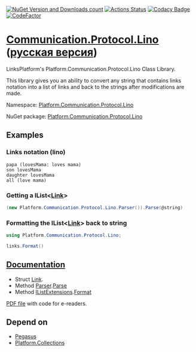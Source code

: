 ﻿[![NuGet Version and Downloads count](https://buildstats.info/nuget/Platform.Communication.Protocol.Lino)](https://www.nuget.org/packages/Platform.Communication.Protocol.Lino)
[![Actions Status](https://github.com/linksplatform/Communication.Protocol.Lino/workflows/CD/badge.svg)](https://github.com/linksplatform/Communication.Protocol.Lino/actions?workflow=CD)
[![Codacy Badge](https://api.codacy.com/project/badge/Grade/c25f708dc08b4f7e8d96c671378bb1ad)](https://app.codacy.com/app/drakonard/Communication.Protocol.Lino?utm_source=github.com&utm_medium=referral&utm_content=linksplatform/Communication.Protocol.Lino&utm_campaign=Badge_Grade_Dashboard)
[![CodeFactor](https://www.codefactor.io/repository/github/linksplatform/Communication.Protocol.Lino/badge)](https://www.codefactor.io/repository/github/linksplatform/Communication.Protocol.Lino)

# [Communication.Protocol.Lino](https://github.com/linksplatform/Communication.Protocol.Lino) ([русская версия](README.ru.md))
LinksPlatform's Platform.Communication.Protocol.Lino Class Library.

This library gives you an ability to convert any string that contains links notation into a list of links and back to the strings after modifications are made.

Namespace: [Platform.Communication.Protocol.Lino](https://linksplatform.github.io/Communication.Protocol.Lino/api/Platform.Communication.Protocol.Lino.html)

NuGet package: [Platform.Communication.Protocol.Lino](https://www.nuget.org/packages/Platform.Communication.Protocol.Lino)

## Examples
### Links notation (lino)
```
papa (lovesMama: loves mama)
son lovesMama
daughter lovesMama
all (love mama)
```
### Getting a IList\<[Link](https://linksplatform.github.io/Communication.Protocol.Lino/api/Platform.Communication.Protocol.Lino.Link.html)\>
```C#
(new Platform.Communication.Protocol.Lino.Parser()).Parse(@string)
```
### Formatting the IList\<[Link](https://linksplatform.github.io/Communication.Protocol.Lino/api/Platform.Communication.Protocol.Lino.Link.html)\> back to string
```C#
using Platform.Communication.Protocol.Lino;
```
```C#
links.Format()
```

## [Documentation](https://linksplatform.github.io/Communication.Protocol.Lino)
*   Struct [Link](https://linksplatform.github.io/Communication.Protocol.Lino/api/Platform.Communication.Protocol.Lino.Link.html).
*   Method [Parser](https://linksplatform.github.io/Communication.Protocol.Lino/api/Platform.Communication.Protocol.Lino.Parser.html).[Parse](https://linksplatform.github.io/Communication.Protocol.Lino/api/Platform.Communication.Protocol.Lino.Parser.html#Platform_Communication_Protocol_Lino_Parser_Parse_System_String_System_String_)
*   Method [IListExtensions](https://linksplatform.github.io/Communication.Protocol.Lino/api/Platform.Communication.Protocol.Lino.IListExtensions.html).[Format](https://linksplatform.github.io/Communication.Protocol.Lino/api/Platform.Communication.Protocol.Lino.IListExtensions.html#Platform_Communication_Protocol_Lino_IListExtensions_Format_System_Collections_Generic_IList_Platform_Communication_Protocol_Lino_Link__)

[PDF file](https://linksplatform.github.io/Communication.Protocol.Lino/Platform.Communication.Protocol.Lino.pdf) with code for e-readers.

## Depend on
*   [Pegasus](https://github.com/otac0n/Pegasus)
*   [Platform.Collections](https://github.com/linksplatform/Collections)

